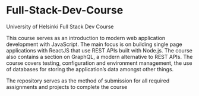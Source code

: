 # Full-Stack-Dev-Course
University of Helsinki Full Stack Dev Course 

This course serves as an introduction to modern web application development with JavaScript. The main focus is on building single page applications with ReactJS that use REST APIs built with Node.js. The course also contains a section on GraphQL, a modern alternative to REST APIs.
The course covers testing, configuration and environment management, the use of databases for storing the application’s data amongst other things.

The repository serves as the method of submission for all required assignments and projects to complete the course
